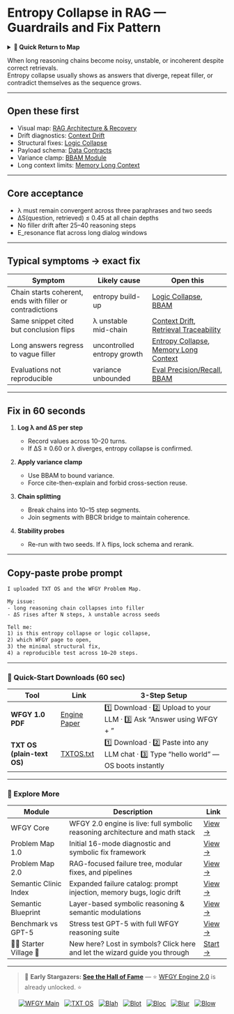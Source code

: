 # Entropy Collapse in RAG — Guardrails and Fix Pattern

<details>
  <summary><strong>🧭 Quick Return to Map</strong></summary>

<br>

  > You are in a sub-page of **RAG**.  
  > To reorient, go back here:  
  >
  > - [**RAG** — retrieval-augmented generation and knowledge grounding](./README.md)  
  > - [**WFGY Global Fix Map** — main Emergency Room, 300+ structured fixes](../README.md)  
  > - [**WFGY Problem Map 1.0** — 16 reproducible failure modes](../../README.md)  
  >
  > Think of this page as a desk within a ward.  
  > If you need the full triage and all prescriptions, return to the Emergency Room lobby.
</details>


When long reasoning chains become noisy, unstable, or incoherent despite correct retrievals.  
Entropy collapse usually shows as answers that diverge, repeat filler, or contradict themselves as the sequence grows.

---

## Open these first
- Visual map: [RAG Architecture & Recovery](https://github.com/onestardao/WFGY/blob/main/ProblemMap/rag-architecture-and-recovery.md)  
- Drift diagnostics: [Context Drift](https://github.com/onestardao/WFGY/blob/main/ProblemMap/GlobalFixMap/RAG/context_drift.md)  
- Structural fixes: [Logic Collapse](https://github.com/onestardao/WFGY/blob/main/ProblemMap/logic-collapse.md)  
- Payload schema: [Data Contracts](https://github.com/onestardao/WFGY/blob/main/ProblemMap/data-contracts.md)  
- Variance clamp: [BBAM Module](https://github.com/onestardao/WFGY/blob/main/SemanticBlueprint/bbam.md)  
- Long context limits: [Memory Long Context](https://github.com/onestardao/WFGY/blob/main/ProblemMap/GlobalFixMap/Multimodal_LongContext/README.md)  

---

## Core acceptance
- λ must remain convergent across three paraphrases and two seeds  
- ΔS(question, retrieved) ≤ 0.45 at all chain depths  
- No filler drift after 25–40 reasoning steps  
- E_resonance flat across long dialog windows  

---

## Typical symptoms → exact fix

| Symptom | Likely cause | Open this |
|---------|--------------|-----------|
| Chain starts coherent, ends with filler or contradictions | entropy build-up | [Logic Collapse](https://github.com/onestardao/WFGY/blob/main/ProblemMap/logic-collapse.md), [BBAM](https://github.com/onestardao/WFGY/blob/main/SemanticBlueprint/bbam.md) |
| Same snippet cited but conclusion flips | λ unstable mid-chain | [Context Drift](https://github.com/onestardao/WFGY/blob/main/ProblemMap/GlobalFixMap/RAG/context_drift.md), [Retrieval Traceability](https://github.com/onestardao/WFGY/blob/main/ProblemMap/retrieval-traceability.md) |
| Long answers regress to vague filler | uncontrolled entropy growth | [Entropy Collapse](https://github.com/onestardao/WFGY/blob/main/ProblemMap/entropy-collapse.md), [Memory Long Context](https://github.com/onestardao/WFGY/blob/main/ProblemMap/GlobalFixMap/Multimodal_LongContext/README.md) |
| Evaluations not reproducible | variance unbounded | [Eval Precision/Recall](https://github.com/onestardao/WFGY/blob/main/ProblemMap/eval/eval_rag_precision_recall.md), [BBAM](https://github.com/onestardao/WFGY/blob/main/SemanticBlueprint/bbam.md) |

---

## Fix in 60 seconds

1. **Log λ and ΔS per step**  
   - Record values across 10–20 turns.  
   - If ΔS ≥ 0.60 or λ diverges, entropy collapse is confirmed.

2. **Apply variance clamp**  
   - Use BBAM to bound variance.  
   - Force cite-then-explain and forbid cross-section reuse.

3. **Chain splitting**  
   - Break chains into 10–15 step segments.  
   - Join segments with BBCR bridge to maintain coherence.

4. **Stability probes**  
   - Re-run with two seeds. If λ flips, lock schema and rerank.  

---

## Copy-paste probe prompt

```txt
I uploaded TXT OS and the WFGY Problem Map.

My issue:
- long reasoning chain collapses into filler
- ΔS rises after N steps, λ unstable across seeds

Tell me:
1) is this entropy collapse or logic collapse,
2) which WFGY page to open,
3) the minimal structural fix,
4) a reproducible test across 10–20 steps.
````

---

### 🔗 Quick-Start Downloads (60 sec)

| Tool                       | Link                                                                                                                                       | 3-Step Setup                                                                             |
| -------------------------- | ------------------------------------------------------------------------------------------------------------------------------------------ | ---------------------------------------------------------------------------------------- |
| **WFGY 1.0 PDF**           | [Engine Paper](https://github.com/onestardao/WFGY/blob/main/I_am_not_lizardman/WFGY_All_Principles_Return_to_One_v1.0_PSBigBig_Public.pdf) | 1️⃣ Download · 2️⃣ Upload to your LLM · 3️⃣ Ask “Answer using WFGY + <your question>”    |
| **TXT OS (plain-text OS)** | [TXTOS.txt](https://github.com/onestardao/WFGY/blob/main/OS/TXTOS.txt)                                                                     | 1️⃣ Download · 2️⃣ Paste into any LLM chat · 3️⃣ Type “hello world” — OS boots instantly |

---

### 🧭 Explore More

| Module                   | Description                                                                  | Link                                                                                               |
| ------------------------ | ---------------------------------------------------------------------------- | -------------------------------------------------------------------------------------------------- |
| WFGY Core                | WFGY 2.0 engine is live: full symbolic reasoning architecture and math stack | [View →](https://github.com/onestardao/WFGY/tree/main/core/README.md)                              |
| Problem Map 1.0          | Initial 16-mode diagnostic and symbolic fix framework                        | [View →](https://github.com/onestardao/WFGY/tree/main/ProblemMap/README.md)                        |
| Problem Map 2.0          | RAG-focused failure tree, modular fixes, and pipelines                       | [View →](https://github.com/onestardao/WFGY/blob/main/ProblemMap/rag-architecture-and-recovery.md) |
| Semantic Clinic Index    | Expanded failure catalog: prompt injection, memory bugs, logic drift         | [View →](https://github.com/onestardao/WFGY/blob/main/ProblemMap/SemanticClinicIndex.md)           |
| Semantic Blueprint       | Layer-based symbolic reasoning & semantic modulations                        | [View →](https://github.com/onestardao/WFGY/tree/main/SemanticBlueprint/README.md)                 |
| Benchmark vs GPT-5       | Stress test GPT-5 with full WFGY reasoning suite                             | [View →](https://github.com/onestardao/WFGY/tree/main/benchmarks/benchmark-vs-gpt5/README.md)      |
| 🧙‍♂️ Starter Village 🏡 | New here? Lost in symbols? Click here and let the wizard guide you through   | [Start →](https://github.com/onestardao/WFGY/blob/main/StarterVillage/README.md)                   |

---

> 👑 **Early Stargazers: [See the Hall of Fame](https://github.com/onestardao/WFGY/tree/main/stargazers)** —
> ⭐ [WFGY Engine 2.0](https://github.com/onestardao/WFGY/blob/main/core/README.md) is already unlocked. ⭐

<div align="center">

[![WFGY Main](https://img.shields.io/badge/WFGY-Main-red?style=flat-square)](https://github.com/onestardao/WFGY)
 
[![TXT OS](https://img.shields.io/badge/TXT%20OS-Reasoning%20OS-orange?style=flat-square)](https://github.com/onestardao/WFGY/tree/main/OS)
 
[![Blah](https://img.shields.io/badge/Blah-Semantic%20Embed-yellow?style=flat-square)](https://github.com/onestardao/WFGY/tree/main/OS/BlahBlahBlah)
 
[![Blot](https://img.shields.io/badge/Blot-Persona%20Core-green?style=flat-square)](https://github.com/onestardao/WFGY/tree/main/OS/BlotBlotBlot)
 
[![Bloc](https://img.shields.io/badge/Bloc-Reasoning%20Compiler-blue?style=flat-square)](https://github.com/onestardao/WFGY/tree/main/OS/BlocBlocBloc)
 
[![Blur](https://img.shields.io/badge/Blur-Text2Image%20Engine-navy?style=flat-square)](https://github.com/onestardao/WFGY/tree/main/OS/BlurBlurBlur)
 
[![Blow](https://img.shields.io/badge/Blow-Game%20Logic-purple?style=flat-square)](https://github.com/onestardao/WFGY/tree/main/OS/BlowBlowBlow)

</div>

